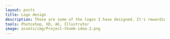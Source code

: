 ```yaml
---
layout: posts
title: Logo design
description: These are some of the logos I have designed. It's rewarding to craft a finished project over a relatively short period of time, with each logo presenting a different challenge.
tools: Photoshop, XD, AE, Illustrator
image: assets/img/Project-thumb-idea-2.png
---
```

